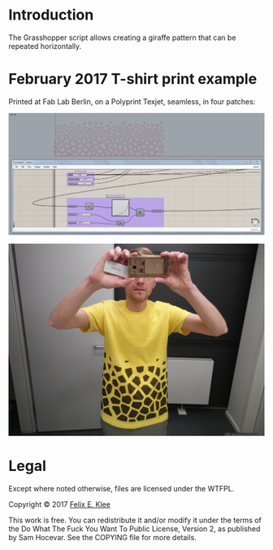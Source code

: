 Introduction
============

The Grasshopper script allows creating a giraffe pattern that can be repeated
horizontally.


February 2017 T-shirt print example
===================================

Printed at Fab Lab Berlin, on a Polyprint Texjet, seamless, in four patches:

![Screenshot of pattern][2]

![Photo of print][3]


Legal
=====

Except where noted otherwise, files are licensed under the WTFPL.

Copyright © 2017 [Felix E. Klee][1]

This work is free. You can redistribute it and/or modify it under the terms of
the Do What The Fuck You Want To Public License, Version 2, as published by Sam
Hocevar. See the COPYING file for more details.

[1]: mailto:felix.klee@inka.de
[2]: 2017-02_pattern.png
[3]: 2017-02_print.jpg
